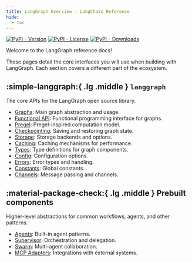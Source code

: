 ```yaml
---
title: LangGraph Overview - LangChain Reference
hide:
  - toc
---
```


[![PyPI - Version](https://img.shields.io/pypi/v/langgraph?label=%20)](https://pypi.org/project/langgraph/#history)
[![PyPI - License](https://img.shields.io/pypi/l/langgraph)](https://opensource.org/licenses/MIT)
[![PyPI - Downloads](https://img.shields.io/pepy/dt/langgraph)](https://pypistats.org/packages/langgraph)

Welcome to the LangGraph reference docs!

These pages detail the core interfaces you will use when building with LangGraph. Each section covers a different part of the ecosystem.

## :simple-langgraph:{ .lg .middle } `langgraph`

The core APIs for the LangGraph open source library.

- [Graphs](graphs.md): Main graph abstraction and usage.
- [Functional API](func.md): Functional programming interface for graphs.
- [Pregel](pregel.md): Pregel-inspired computation model.
- [Checkpointing](checkpoints.md): Saving and restoring graph state.
- [Storage](store.md): Storage backends and options.
- [Caching](cache.md): Caching mechanisms for performance.
- [Types](types.md): Type definitions for graph components.
- [Config](config.md): Configuration options.
- [Errors](errors.md): Error types and handling.
- [Constants](constants.md): Global constants.
- [Channels](channels.md): Message passing and channels.

## :material-package-check:{ .lg .middle } Prebuilt components

Higher-level abstractions for common workflows, agents, and other patterns.

- [Agents](agents.md): Built-in agent patterns.
- [Supervisor](supervisor.md): Orchestration and delegation.
- [Swarm](swarm.md): Multi-agent collaboration.
- [MCP Adapters](mcp.md): Integrations with external systems.
